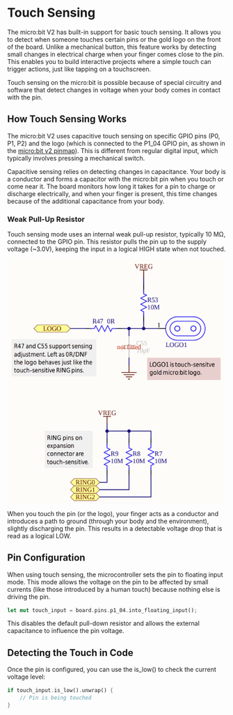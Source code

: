 # Touch Sensing

The micro:bit V2 has built-in support for basic touch sensing. It allows you to detect when someone touches certain pins or the gold logo on the front of the board. Unlike a mechanical button, this feature works by detecting small changes in electrical charge when your finger comes close to the pin. This enables you to build interactive projects where a simple touch can trigger actions, just like tapping on a touchscreen.

Touch sensing on the micro:bit is possible because of special circuitry and software that detect changes in voltage when your body comes in contact with the pin.


## How Touch Sensing Works
The micro:bit V2 uses capacitive touch sensing on specific GPIO pins (P0, P1, P2) and the logo (which is connected to the P1_04 GPIO pin, as shown in the [micro:bit v2 pinmap](https://tech.microbit.org/hardware/schematic/#v2-pinmap)). This is different from regular digital input, which typically involves pressing a mechanical switch.

Capacitive sensing relies on detecting changes in capacitance. Your body is a conductor and forms a capacitor with the micro:bit pin when you touch or come near it. The board monitors how long it takes for a pin to charge or discharge electrically, and when your finger is present, this time changes because of the additional capacitance from your body.

### Weak Pull-Up Resistor

Touch sensing mode uses an internal weak pull-up resistor, typically 10 MΩ, connected to the GPIO pin. This resistor pulls the pin up to the supply voltage (~3.0V), keeping the input in a logical HIGH state when not touched.

<a href ="./images/touch-sensing.png"><img alt="touch sensing" style="display: block; margin: auto;width:500px;" src="./images/touch-sensing.png"/></a>


When you touch the pin (or the logo), your finger acts as a conductor and introduces a path to ground (through your body and the environment), slightly discharging the pin. This results in a detectable voltage drop that is read as a logical LOW.


## Pin Configuration
When using touch sensing, the microcontroller sets the pin to floating input mode. This mode allows the voltage on the pin to be affected by small currents (like those introduced by a human touch) because nothing else is driving the pin.

```rust
let mut touch_input = board.pins.p1_04.into_floating_input();
```
This disables the default pull-down resistor and allows the external capacitance to influence the pin voltage.

## Detecting the Touch in Code
Once the pin is configured, you can use the is_low() to check the current voltage level:

```rust
if touch_input.is_low().unwrap() {
    // Pin is being touched
}
```

